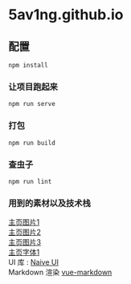 # 5av1ng.github.io

## 配置
```
npm install
```

### 让项目跑起来
```
npm run serve
```

### 打包
```
npm run build
```

### 查虫子
```
npm run lint
```

### 用到的素材以及技术栈
[主页图片1](https://unsplash.com/photos/1iUKh12z8U0)  
[主页图片2](https://unsplash.com/photos/q10VITrVYUM)  
[主页图片3](https://unsplash.com/photos/K0VLuATuQ9o)  
[主页字体1](https://www.58pic.com/newpic/40155788.html)  
UI 库 : [Naive UI](https://www.naiveui.com/)  
Markdown 渲染 [vue-markdown](https://zhaoxuhui1122.github.io/vue-markdown-docs/)  
